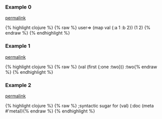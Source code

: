 ### Example 0
[permalink](#example-0)

{% highlight clojure %}
{% raw %}
user=> (map val {:a 1 :b 2})
(1 2)
{% endraw %}
{% endhighlight %}


### Example 1
[permalink](#example-1)

{% highlight clojure %}
{% raw %}
(val (first {:one :two}))
:two{% endraw %}
{% endhighlight %}


### Example 2
[permalink](#example-2)

{% highlight clojure %}
{% raw %}
;syntactic sugar for (val)
(:doc (meta #'meta)){% endraw %}
{% endhighlight %}


